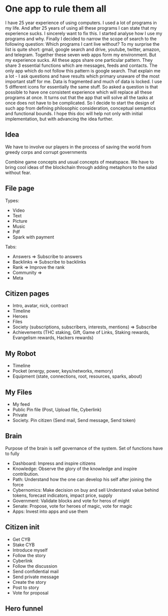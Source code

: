 # One app to rule them all

I have 25 year experience of using computers. I used a lot of programs in my life. And after 25 years of using all these programs I can state that my experience sucks. I sincerely want to fix this. I started analyse how I use my programs and why. Finally I decided to narrow the scope of search to the following question: Which programs I cant live without? To my surprise the list is quite short: gmail, google search and drive, youtube, twitter, amazon, and telegram. Together these seven web apps form my environment. But my experience sucks. All these apps share one particular pattern. They share 3 essential functions which are messages, feeds and contacts. The only app which do not follow this pattern is google search. That explain me a lot - I ask questions and have results which primary unaware of the most important staff for me. Data is fragmented and much of data is locked. I use 5 different icons for essentially the same stuff. So asked a question is that possible to have one consistent experience which will replace all these programs at once. It turns out that the app that will solve all the tasks at once does not have to be complicated. So I decide to start the design of such app from defining philosophic consideration, conceptual semantics and functional bounds. I hope this doc will help not only with initial implementation, but with advancing the idea further.

## Idea

We have to involve our players in the process of saving the world from greedy corps and corrupt governments


Combine game concepts and usual concepts of meatspace. We have to bring cool ideas of the blockchain through adding metaphors to the salad without fear.


## File page
Types:
- Video
- Text
- Picture
- Music
- Pdf
- Spark with payment

Tabs:
- Answers => Subscribe to answers
- Backlinks => Subscribe to backlinks
- Rank => Improve the rank
- Community =>
- Meta

## Citizen pages
- Intro, avatar, nick, contract
- Timeline
- Heroes
- Files
- Society (subscriptions, subscribers, interests, mentions) => Subscribe
- Achievements (THC staking, Gift, Game of Links, Staking rewards, Evangelism rewards, Hackers rewards)

## My Robot
- Timeline
- Pocket (energy, power, keys/networks, memory)
- Equipment (state, connections, root, resources, sparks, about)

## My Files
- My feed
- Public Pin file (Post, Upload file, Cyberlink)
- Private
- Society. Pin citizen (Send mail, Send message, Send token)

## Brain
Purpose of the brain is self governance of the system. Set of functions have to fully

- Dashboard: Impress and inspire citizens
- Knowledge: Observe the glory of the knowledge and inspire contribution.
- Path: Understand how the one can develop his self after joining the force
- Cybernomics: Make decision on buy and sell Understand value behind tokens, forecast indicators, impact price, supply
- Government: Validate blocks and vote for heros of might
- Senate: Propose, vote for heroes of magic, vote for magic
- Apps: Invest into apps and use them

## Citizen init
- Get CYB
- Stake CYB
- Introduce myself
- Follow the story
- Cyberlink
- Follow the discussion
- Send confidential mail
- Send private message
- Create the story
- Post to story
- Vote for proposal

## Hero funnel
